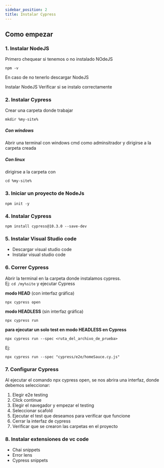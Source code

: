 ```yaml
---
sidebar_position: 2
title: Instalar Cypress
---
```


## Como empezar

### 1. Instalar NodeJS

Primero chequear si tenemos o no instalado NOdeJS
~~~
npm -v 
~~~
En caso de no tenerlo descargar NodeJS

  Instalar NodeJS
  Verificar si se instalo correctamente

### 2. Instalar Cypress
Crear una carpeta donde trabajar
~~~
mkdir %my-site%
~~~

##### Con windows
Abrir una terminal
con windows cmd como adminsitrador y dirigirse a la carpeta creada

##### Con linux
dirigirse a la carpeta con
~~~
cd %my-site%
~~~

### 3. Iniciar un proyecto de NodeJs
~~~
npm init -y
~~~

### 4. Instalar Cypress
~~~
npm install cypress@10.3.0 --save-dev
~~~

### 5. Instalar Visual Studio code
  
- Descargar visual studio code
- Instalar visual studio code
  
### 6. Correr Cypress
 Abrir la terminal en la carpeta donde instalamos cypress. <br>
Ej: `cd /my%site` y ejecutar Cypress

 **modo HEAD** (con interfaz gráfica)
 ~~~
 npx cypress open
 ~~~
**modo HEADLESS** (sin interfaz gráfica)
```
npx cypress run
```
**para ejecutar un solo test en modo HEADLESS en Cypress**
```
npx cypress run --spec <ruta_del_archivo_de_prueba>
```
Ej:
```
npx cypress run --spec "cypress/e2e/homeSauce.cy.js"
```


### 7. Configurar Cypress
Al ejecutar el comando npx cypress open, se nos abrira una interfaz, donde debemos seleccionar:

1. Elegir e2e testing
2. Click continue
3. Elegir el navegador y empezar el testing
4. Seleccionar scafold 
5. Ejecutar el test que deseamos para verificar que funcione
6. Cerrar la interfaz de cypress
7. Verificar que se crearon las carpetas en el proyecto

### 8. Instalar extensiones de vc code
  - Chai snippets
  - Error lens
  - Cypress snippets
